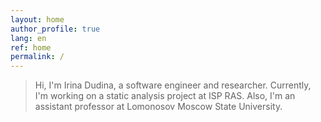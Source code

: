 ```yaml
---
layout: home
author_profile: true
lang: en
ref: home
permalink: /
---
```


>Hi, I'm Irina Dudina, a software engineer and researcher.
>Currently, I'm working on a static analysis project at ISP RAS.
>Also, I'm an assistant professor at Lomonosov Moscow State University.
